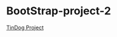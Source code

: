 # BootStrap-project-2
[TinDog Project](https://1drv.ms/f/c/291798b4f12915c1/Eq71KKFuw9dAgtpsCkBsM0wBTAZPvKmVUcfdm9VyglLklA?e=LItrov)
